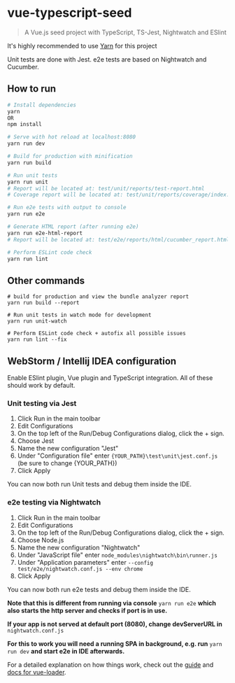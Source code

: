 # vue-typescript-seed

> A Vue.js seed project with TypeScript, TS-Jest, Nightwatch and ESlint

It's highly recommended to use [Yarn](https://yarnpkg.com/en/) for this project 

Unit tests are done with Jest.
e2e tests are based on Nightwatch and Cucumber.

## How to run
``` bash
# Install dependencies
yarn
OR
npm install

# Serve with hot reload at localhost:8080
yarn run dev

# Build for production with minification
yarn run build

# Run unit tests
yarn run unit
# Report will be located at: test/unit/reports/test-report.html
# Coverage report will be located at: test/unit/reports/coverage/index.html

# Run e2e tests with output to console
yarn run e2e

# Generate HTML report (after running e2e)
yarn run e2e-html-report
# Report will be located at: test/e2e/reports/html/cucumber_report.html

# Perform ESLint code check
yarn run lint
```

## Other commands
```
# build for production and view the bundle analyzer report
yarn run build --report

# Run unit tests in watch mode for development
yarn run unit-watch

# Perform ESLint code check + autofix all possible issues
yarn run lint --fix
```

## WebStorm / Intellij IDEA configuration

Enable ESlint plugin, Vue plugin and TypeScript integration.
All of these should work by default.

### Unit testing via Jest

1. Click Run in the main toolbar
2. Edit Configurations
3. On the top left of the Run/Debug Configurations dialog, click the + sign.
4. Choose Jest
5. Name the new configuration "Jest"
6. Under "Configuration file" enter `{YOUR_PATH}\test\unit\jest.conf.js` (be sure to change {YOUR_PATH})
7. Click Apply 

You can now both run Unit tests and debug them inside the IDE.

### e2e testing via Nightwatch

1. Click Run in the main toolbar
2. Edit Configurations
3. On the top left of the Run/Debug Configurations dialog, click the + sign.
4. Choose Node.js
5. Name the new configuration "Nightwatch"
6. Under "JavaScript file" enter `node_modules\nightwatch\bin\runner.js`
7. Under "Application parameters" enter `--config test/e2e/nightwatch.conf.js --env chrome`
8. Click Apply 

You can now both run e2e tests and debug them inside the IDE.

**Note that this is different from running via console** `yarn run e2e` 
**which also starts the http server and checks if port is in use.**

**If your app is not served at default port (8080), change devServerURL in** `nightwatch.conf.js`

**For this to work you will need a running SPA in background, e.g. run** `yarn run dev` **and start e2e in IDE afterwards.**

For a detailed explanation on how things work, check out the [guide](http://vuejs-templates.github.io/webpack/) and [docs for vue-loader](http://vuejs.github.io/vue-loader).
